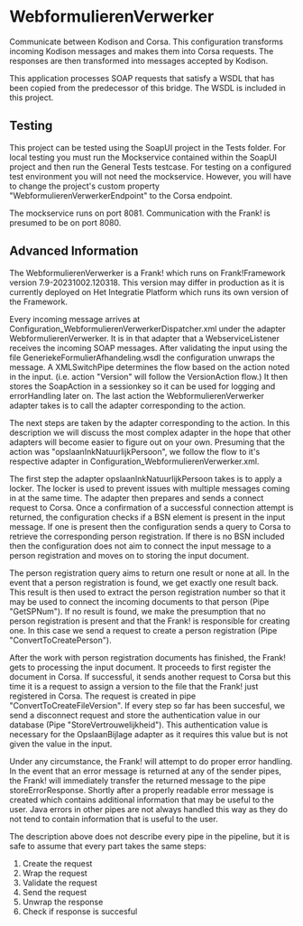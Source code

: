 # WebformulierenVerwerker

Communicate between Kodison and Corsa. This configuration transforms incoming Kodison messages and makes them into Corsa requests. The responses are then transformed into messages accepted by Kodison.

This application processes SOAP requests that satisfy a WSDL that has been copied from the predecessor of this bridge. The WSDL is included in this project.

## Testing
This project can be tested using the SoapUI project in the Tests folder. For local testing you must run the Mockservice contained within the SoapUI project and then run the General Tests testcase. For testing on a configured test environment you will not need the mockservice. However, you will have to change the project's custom property "WebformulierenVerwerkerEndpoint" to the Corsa endpoint. 

The mockservice runs on port 8081. Communication with the Frank! is presumed to be on port 8080.

## Advanced Information

The WebformulierenVerwerker is a Frank! which runs on Frank!Framework version 7.9-20231002.120318. This version may differ in production as it is currently deployed on Het Integratie Platform which runs its own version of the Framework.

Every incoming message arrives at Configuration_WebformulierenVerwerkerDispatcher.xml under the adapter WebformulierenVerwerker. It is in that adapter that a WebserviceListener receives the incoming SOAP messages. After validating the input using the file GeneriekeFormulierAfhandeling.wsdl the configuration unwraps the message. 
A XMLSwitchPipe determines the flow based on the action noted in the input. (i.e. action "Version" will follow the VersionAction flow.)
It then stores the SoapAction in a sessionkey so it can be used for logging and errorHandling later on.
The last action the WebformulierenVerwerker adapter takes is to call the adapter corresponding to the action. 

The next steps are taken by the adapter corresponding to the action. In this description we will discuss the most complex adapter in the hope that other adapters will become easier to figure out on your own.
Presuming that the action was "opslaanInkNatuurlijkPersoon", we follow the flow to it's respective adapter in Configuration_WebformulierenVerwerker.xml.

The first step the adapter opslaanInkNatuurlijkPersoon takes is to apply a locker. The locker is used to prevent issues with multiple messages coming in at the same time.
The adapter then prepares and sends a connect request to Corsa. Once a confirmation of a successful connection attempt is returned, the configuration checks if a BSN element is present in the input message. If one is present then the configuration sends a query to Corsa to retrieve the corresponding person registration. If there is no BSN included then the configuration does not aim to connect the input message to a person registration and moves on to storing the input document.

The person registration query aims to return one result or none at all. In the event that a person registration is found, we get exactly one result back. This result is then used to extract the person registration number so that it may be used to connect the incoming documents to that person (Pipe "GetSPNum").
If no result is found, we make the presumption that no person registration is present and that the Frank! is responsible for creating one. In this case we send a request to create a person registration (Pipe "ConvertToCreatePerson").

After the work with person registration documents has finished, the Frank! gets to processing the input document. It proceeds to first register the document in Corsa. If successful, it sends another request to Corsa but this time it is a request to assign a version to the file that the Frank! just registered in Corsa. The request is created in pipe "ConvertToCreateFileVersion".
If every step so far has been succesful, we send a disconnect request and store the authentication value in our database (Pipe "StoreVertrouwelijkheid"). This authentication value is necessary for the OpslaanBijlage adapter as it requires this value but is not given the value in the input.

Under any circumstance, the Frank! will attempt to do proper error handling. In the event that an error message is returned at any of the sender pipes, the Frank! will immediately transfer the returned message to the pipe storeErrorResponse. Shortly after a properly readable error message is created which contains additional information that may be useful to the user. Java errors in other pipes are not always handled this way as they do not tend to contain information that is useful to the user.

The description above does not describe every pipe in the pipeline, but it is safe to assume that every part takes the same steps:
1. Create the request
2. Wrap the request
3. Validate the request
4. Send the request
5. Unwrap the response
6. Check if response is succesful